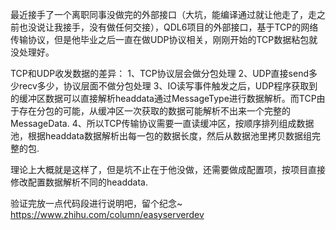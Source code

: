 最近接手了一个离职同事没做完的外部接口（大坑，能编译通过就让他走了，走之前也没说让我接手，没有做任何交接），QDL6项目的外部接口，基于TCP的网络传输协议，但是他毕业之后一直在做UDP协议相关，刚刚开始的TCP数据粘包就没处理好。

TCP和UDP收发数据的差异：
1、TCP协议层会做分包处理
2、UDP直接send多少recv多少，协议层面不做分包处理
3、IO读写事件触发之后，UDP程序获取到的缓冲区数据可以直接解析headdata通过MessageType进行数据解析。而TCP由于存在分包的可能，从缓冲区一次获取的数据可能解析不出来一个完整的MessageData.
4、所以TCP传输协议需要一直读缓冲区，按顺序排列组成数据池，根据headdata数据解析出每一包的数据长度，然后从数据池里拷贝数据组完整的包.

理论上大概就是这样了，但是坑不止在于他没做，还需要做成配置项，按项目直接修改配置数据解析不同的headdata.

验证完放一点代码段进行说明吧，留个纪念~
https://www.zhihu.com/column/easyserverdev
